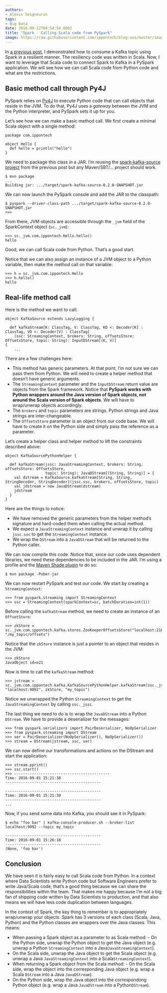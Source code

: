 ```yaml
---
authors:
- Alexis Seigneurin
tags:
- Big Data
date: 2016-09-12T08:54:54.000Z
title: "Spark - Calling Scala code from PySpark"
image: https://raw.githubusercontent.com/ippontech/blog-usa/master/images/2017/01/spark-logo-1.png
---
```


In [a previous post](https://blog.ippon.tech/spark-kafka-achieving-zero-data-loss/), I demonstrated how to consume a Kafka topic using Spark in a resilient manner. The resiliency code was written in Scala. Now, I want to leverage that Scala code to connect Spark to Kafka in a PySpark application. We will see how we can call Scala code from Python code and what are the restrictions.

## Basic method call through Py4J

PySpark relies on [Py4J](https://www.py4j.org/) to execute Python code that can call objects that reside in the JVM. To do that, Py4J uses a *gateway* between the JVM and the Python interpreter, and PySpark sets it up for you.

Let’s see how we can make a basic method call. We first create a minimal Scala object with a single method:

```language-scala
package com.ippontech

object Hello {
  def hello = println("hello")
}
```

We need to package this class in a JAR. I’m reusing the [spark-kafka-source project](https://github.com/ippontech/spark-kafka-source) from the previous post but any Maven/SBT/… project should work.

```language-bash
$ mvn package
...
Building jar: .../target/spark-kafka-source-0.2.0-SNAPSHOT.jar
```

We can now launch the PySpark console and add the JAR to the classpath:

```language-bash
$ pyspark --driver-class-path .../target/spark-kafka-source-0.2.0-SNAPSHOT.jar
>>>
```

From there, JVM objects are accessible through the `_jvm` field of the SparkContext object (`sc._jvm`):

```language-scala
>>> sc._jvm.com.ippontech.Hello.hello()
hello
```

Good, we can call Scala code from Python. That’s a good start.

Notice that we can also assign an instance of a JVM object to a Python variable, then make the method call on that variable:

```language-scala
>>> h = sc._jvm.com.ippontech.Hello
>>> h.hello()
hello
```

## Real-life method call

Here is the method we want to call:

```language-scala
object KafkaSource extends LazyLogging {

  def kafkaStream[K: ClassTag, V: ClassTag, KD <: Decoder[K] : ClassTag, VD <: Decoder[V] : ClassTag]
    (ssc: StreamingContext, brokers: String, offsetsStore: OffsetsStore, topic: String): InputDStream[(K, V)]
{
    ...
```

There are a few challenges here:

- This method has generic parameters. At that point, I’m not sure we can pass them from Python. We will need to create a helper method that doesn’t have generic arguments.
- The `StreamingContext` parameter and the `InputDStream` return value are objects from the Spark framework. Notice that **PySpark works with Python wrappers around the Java version of Spark objects, not around the Scala version of Spark objects**. We will have to wrap/unwrap objects accordingly.
- The `brokers` and `topic` parameters are strings. Python strings and Java strings are inter-changeable.
- The `OffsetsStore` parameter is an object from our code base. We will have to create it on the Python side and simply pass the reference as a parameter.

Let’s create a helper class and helper method to lift the constraints described above:

```language-scala
object KafkaSourcePythonHelper {

  def kafkaStream(jssc: JavaStreamingContext, brokers: String, offsetsStore: OffsetsStore,
                  topic: String): JavaDStream[(String, String)] = {
    val dstream = KafkaSource.kafkaStream[String, String, StringDecoder, StringDecoder](jssc.ssc, brokers, offsetsStore, topic)
    val jdstream = new JavaDStream(dstream)
    jdstream
  }
}
```

Here are the things to notice:

- We have removed the generic parameters from the helper method’s signature and hard-coded them when calling the actual method.
- We expect a `JavaStreamingContext` instance and unwrap it by calling `jssc.ssc` to get the `StreamingContext` instance.
- We wrap the `DStream` into a `JavaDStream` that will be returned to the Python caller.

We can now compile this code. Notice that, since our code uses dependent libraries, we need these dependencies to be included in the JAR. I’m using a profile and the [Maven Shade plugin](https://maven.apache.org/plugins/maven-shade-plugin/) to do so:

```language-bash
$ mvn package -Puber-jar
```

We can now restart PySpark and test our code. We start by creating a `StreamingContext`:

```language-scala
>>> from pyspark.streaming import StreamingContext
>>> ssc = StreamingContext(sparkContext=sc, batchDuration=int(1))
```

Before calling the `kafkaStream` method, we need to create an instance of an `OffsetStore`:

```language-scala
>>> zkStore = sc._jvm.com.ippontech.kafka.stores.ZooKeeperOffsetsStore("localhost:2181", "/my_topic/offsets")
```

Notice that the `zkStore` instance is just a pointer to an object that resides in the JVM:

```language-scala
>>> zkStore
JavaObject id=o21
```

Now is time to call the `kafkaStream` method:

```language-scala
>>> jstream = sc._jvm.com.ippontech.kafka.KafkaSourcePythonHelper.kafkaStream(ssc._jssc, "localhost:9092", zkStore, "my_topic")
```

Notice we unwrapped the Python `StreamingContext` to get the `JavaStreamingContext` by calling `ssc._jssc`.

The last thing we need to do is to wrap the `JavaDStream` into a Python `DStream`. We have to provide a deserializer for the messages:

```language-scala
>>> from pyspark.serializers import PairDeserializer, NoOpSerializer
>>> from pyspark.streaming import DStream
>>> ser = PairDeserializer(NoOpSerializer(), NoOpSerializer())
>>> stream = DStream(jstream, ssc, ser)
```

We can now define our transformations and actions on the DStream and start the application:

```language-scala
>>> stream.pprint()
>>> ssc.start()
>>> -------------------------------------------
Time: 2016-09-01 15:21:38
-------------------------------------------

-------------------------------------------
Time: 2016-09-01 15:21:39
-------------------------------------------
...
```

Now, if you send some data into Kafka, you should see it in PySpark:

```language-bash
$ echo "foo bar" | kafka-console-producer.sh --broker-list localhost:9092 --topic my_topic
```

```language-bash
-------------------------------------------
Time: 2016-09-01 15:26:18
-------------------------------------------
(None, 'foo bar')
```

## Conclusion

We have seen it is fairly easy to call Scala code from Python. In a context where Data Scientists write Python code but Software Engineers prefer to write Java/Scala code, that’s a good thing because we can share the responsibilities within the team. That makes me happy because I’m not a big fan of shipping code written by Data Scientists to production, and that also means we will have less code duplication between languages.

In the context of Spark, the key thing to remember is to appropriately wrap/unwrap your objects. Spark has 3 versions of each class (Scala, Java, Python) and the Python classes are wrappers over the Java classes. This means:

- When passing a Spark object as a parameter to as Scala method: - On the Python side, unwrap the Python object to get the Java object (e.g. unwrap a Python `StreamingContext` into a Java`JavaStreamingContext`).
- On the Scala side, unwrap the Java object to get the Scala object (e.g. unwrap a Java `JavaStreamingContext` into a Scala`StreamingContext`).
- When returning a Spark object from the Scala method: - On the Scala side, wrap the object into the corresponding Java object (e.g. wrap a Scala `DStream` into a Java `JavaDStream`).
- On the Python side, wrap the Java object into the correspondong Python object (e.g. wrap a Java `JavaDStream` into a Python`DStream`).
